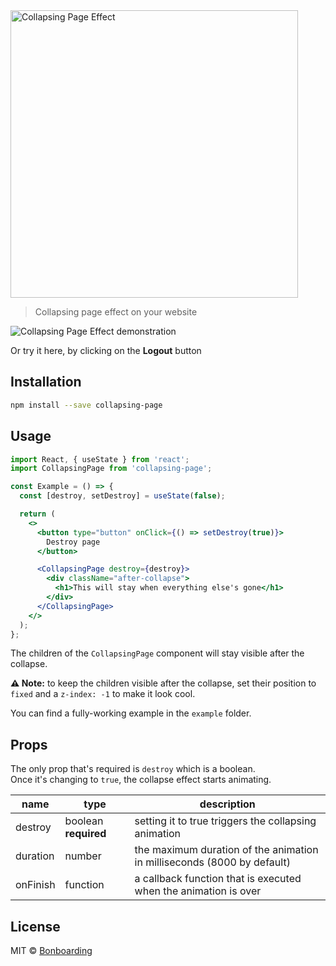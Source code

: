 <img width="460" alt="Collapsing Page Effect" src="https://bonboarding.fra1.digitaloceanspaces.com/collapsing-page/header.png">

> Collapsing page effect on your website

<img alt="Collapsing Page Effect demonstration" src="https://bonboarding.fra1.digitaloceanspaces.com/collapsing-page/collapse.gif">

Or try it here, by clicking on the **Logout** button

## Installation

```bash
npm install --save collapsing-page
```

## Usage

```jsx
import React, { useState } from 'react';
import CollapsingPage from 'collapsing-page';

const Example = () => {
  const [destroy, setDestroy] = useState(false);

  return (
    <>
      <button type="button" onClick={() => setDestroy(true)}>
        Destroy page
      </button>

      <CollapsingPage destroy={destroy}>
        <div className="after-collapse">
          <h1>This will stay when everything else's gone</h1>
        </div>
      </CollapsingPage>
    </>
  );
};
```

The children of the `CollapsingPage` component will stay visible after the collapse.

**⚠️ Note:** to keep the children visible after the collapse, set their position to `fixed` and a `z-index: -1` to make it look cool.

You can find a fully-working example in the `example` folder.

## Props

The only prop that's required is `destroy` which is a boolean.  
Once it's changing to `true`, the collapse effect starts animating.

| name     | type                 | description                                                             |
| -------- | -------------------- | ----------------------------------------------------------------------- |
| destroy  | boolean **required** | setting it to true triggers the collapsing animation                    |
| duration | number               | the maximum duration of the animation in milliseconds (8000 by default) |
| onFinish | function             | a callback function that is executed when the animation is over         |

## License

MIT © [Bonboarding](https://github.com/bonboarding)
